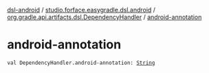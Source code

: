 [dsl-android](../../index.md) / [studio.forface.easygradle.dsl.android](../index.md) / [org.gradle.api.artifacts.dsl.DependencyHandler](index.md) / [android-annotation](./android-annotation.md)

# android-annotation

`val DependencyHandler.android-annotation: `[`String`](https://kotlinlang.org/api/latest/jvm/stdlib/kotlin/-string/index.html)